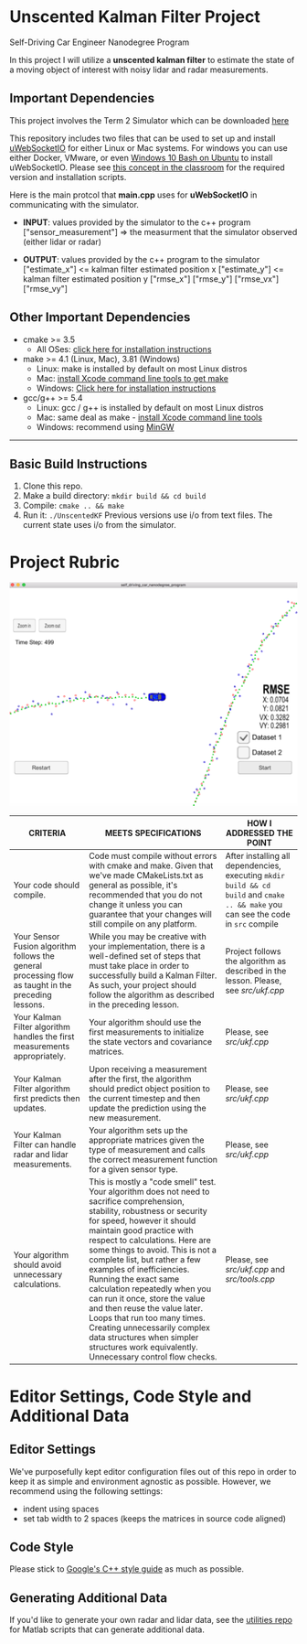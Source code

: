 # Unscented Kalman Filter Project
Self-Driving Car Engineer Nanodegree Program

In this project I will utilize a **unscented kalman filter** to estimate the state of a moving object of interest with noisy lidar and radar measurements. 

## Important Dependencies

This project involves the Term 2 Simulator which can be downloaded [here](https://github.com/udacity/self-driving-car-sim/releases)

This repository includes two files that can be used to set up and install [uWebSocketIO](https://github.com/uWebSockets/uWebSockets) for either Linux or Mac systems. For windows you can use either Docker, VMware, or even [Windows 10 Bash on Ubuntu](https://www.howtogeek.com/249966/how-to-install-and-use-the-linux-bash-shell-on-windows-10/) to install uWebSocketIO. Please see [this concept in the classroom](https://classroom.udacity.com/nanodegrees/nd013/parts/40f38239-66b6-46ec-ae68-03afd8a601c8/modules/0949fca6-b379-42af-a919-ee50aa304e6a/lessons/f758c44c-5e40-4e01-93b5-1a82aa4e044f/concepts/16cf4a78-4fc7-49e1-8621-3450ca938b77) for the required version and installation scripts.

Here is the main protcol that **main.cpp** uses for **uWebSocketIO** in communicating with the simulator.

* **INPUT**: values provided by the simulator to the c++ program
["sensor_measurement"] => the measurment that the simulator observed (either lidar or radar)

* **OUTPUT**: values provided by the c++ program to the simulator
["estimate_x"] <= kalman filter estimated position x
["estimate_y"] <= kalman filter estimated position y
["rmse_x"]
["rmse_y"]
["rmse_vx"]
["rmse_vy"]

## Other Important Dependencies

* cmake >= 3.5
  * All OSes: [click here for installation instructions](https://cmake.org/install/)
* make >= 4.1 (Linux, Mac), 3.81 (Windows)
  * Linux: make is installed by default on most Linux distros
  * Mac: [install Xcode command line tools to get make](https://developer.apple.com/xcode/features/)
  * Windows: [Click here for installation instructions](http://gnuwin32.sourceforge.net/packages/make.htm)
* gcc/g++ >= 5.4
  * Linux: gcc / g++ is installed by default on most Linux distros
  * Mac: same deal as make - [install Xcode command line tools](https://developer.apple.com/xcode/features/)
  * Windows: recommend using [MinGW](http://www.mingw.org/)

---

## Basic Build Instructions

1. Clone this repo.
2. Make a build directory: `mkdir build && cd build`
3. Compile: `cmake .. && make`
4. Run it: `./UnscentedKF` Previous versions use i/o from text files.  The current state uses i/o
from the simulator.

#  Project Rubric

<img src="final_screen.png" /> 

CRITERIA | MEETS SPECIFICATIONS | HOW I ADDRESSED THE POINT | 
--- | --- | --- |
Your code should compile. | Code must compile without errors with cmake and make. Given that we've made CMakeLists.txt as general as possible, it's recommended that you do not change it unless you can guarantee that your changes will still compile on any platform. | After installing all dependencies, executing `mkdir build && cd build` and `cmake .. && make`  you can see the code in `src` compile | For the new version of the project, there is now only one data set "obj_pose-laser-radar-synthetic-input.txt". px, py, vx, vy output coordinates must have an RMSE <= [.09, .10, .40, .30] when using the file: "obj_pose-laser-radar-synthetic-input.txt" | For the new data set, your algorithm will be run against "obj_pose-laser-radar-synthetic-input.txt". We'll collect the positions that your algorithm outputs and compare them to ground truth data. Your px, py, vx, and vy RMSE should be less than or equal to the values [.09, .10, .40, .30]. | RMSE is [.0704, .0821, .3282, .2981] |
Your Sensor Fusion algorithm follows the general processing flow as taught in the preceding lessons. | While you may be creative with your implementation, there is a well-defined set of steps that must take place in order to successfully build a Kalman Filter. As such, your project should follow the algorithm as described in the preceding lesson. | Project follows the algorithm as described in the lesson. Please, see *src/ukf.cpp* |
Your Kalman Filter algorithm handles the first measurements appropriately. | Your algorithm should use the first measurements to initialize the state vectors and covariance matrices. | Please, see *src/ukf.cpp* |
Your Kalman Filter algorithm first predicts then updates. | Upon receiving a measurement after the first, the algorithm should predict object position to the current timestep and then update the prediction using the new measurement. | Please, see *src/ukf.cpp* |
Your Kalman Filter can handle radar and lidar measurements. | Your algorithm sets up the appropriate matrices given the type of measurement and calls the correct measurement function for a given sensor type. | Please, see *src/ukf.cpp* |
Your algorithm should avoid unnecessary calculations. | This is mostly a "code smell" test. Your algorithm does not need to sacrifice comprehension, stability, robustness or security for speed, however it should maintain good practice with respect to calculations. Here are some things to avoid. This is not a complete list, but rather a few examples of inefficiencies. Running the exact same calculation repeatedly when you can run it once, store the value and then reuse the value later. Loops that run too many times. Creating unnecessarily complex data structures when simpler structures work equivalently. Unnecessary control flow checks. | Please, see *src/ukf.cpp* and *src/tools.cpp* |


# Editor Settings, Code Style and Additional Data

## Editor Settings

We've purposefully kept editor configuration files out of this repo in order to
keep it as simple and environment agnostic as possible. However, we recommend
using the following settings:

* indent using spaces
* set tab width to 2 spaces (keeps the matrices in source code aligned)

## Code Style

Please stick to [Google's C++ style guide](https://google.github.io/styleguide/cppguide.html) as much as possible.

## Generating Additional Data

If you'd like to generate your own radar and lidar data, see the
[utilities repo](https://github.com/udacity/CarND-Mercedes-SF-Utilities) for
Matlab scripts that can generate additional data.

